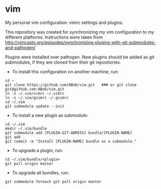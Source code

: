 # vim

My personal vim configuration: vimrc settings and plugins.

This repository was created for synchronizing my vim configuration to my different platforms. Instructions were taken from 
http://vimcasts.org/episodes/synchronizing-plugins-with-git-submodules-and-pathogen/

Plugins were installed over pathogen. New plugins should be added as git submodules, if they are cloned from their git repositories. 

- To install this configuration on another machine, run:
```
cd ~
git clone https://github.com/ABob/vim.git   ### or git clone git@github.com:ABob/vim.git
ln -s ~/.vim/vimrc ~/.vimrc
ln -s ~/.vim/gvimrc ~/.gvimrc
cd ~/.vim
git submodule update --init
```

- To install a new plugin as submodule:
```
cd ~/.vim
mkdir ~/.vim/bundle
git submodule add [PLUGIN-GIT-ADRESS] bundle/[PLUGIN-NAME]
git add .
git commit -m "Install [PLUGIN-NAME] bundle as a submodule."
```

- To upgrade a plugin, run:
```
cd ~/.vim/bundle/<plugin>
git pull origin master
```

- To upgrade all bundles, run:
```
git submodule foreach git pull origin master
```
